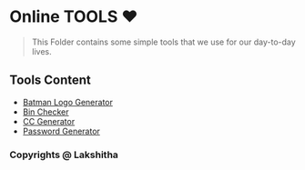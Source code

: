 # Online TOOLS ❤️

> This Folder contains some simple tools that we use for our day-to-day lives.

## Tools Content

* [Batman Logo Generator](https://lakshitha.sbs/tools/batlogo)
* [Bin Checker](https://lakshitha.sbs/tools/bin)
* [CC Generator](https://lakshitha.sbs/tools/ccgen)
* [Password Generator](https://lakshitha.sbs/tools/password-gen)

### Copyrights @ Lakshitha
